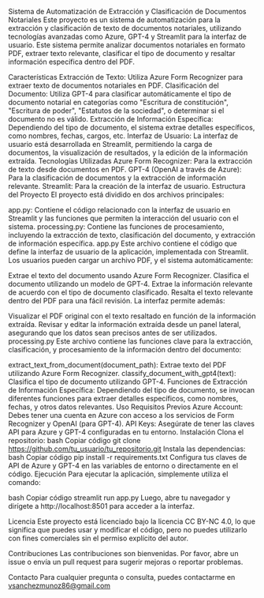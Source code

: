 Sistema de Automatización de Extracción y Clasificación de Documentos Notariales
Este proyecto es un sistema de automatización para la extracción y clasificación de texto de documentos notariales, utilizando tecnologías avanzadas como Azure, GPT-4 y Streamlit para la interfaz de usuario. Este sistema permite analizar documentos notariales en formato PDF, extraer texto relevante, clasificar el tipo de documento y resaltar información específica dentro del PDF.

Características
Extracción de Texto: Utiliza Azure Form Recognizer para extraer texto de documentos notariales en PDF.
Clasificación del Documento: Utiliza GPT-4 para clasificar automáticamente el tipo de documento notarial en categorías como "Escritura de constitución", "Escritura de poder", "Estatutos de la sociedad", o determinar si el documento no es válido.
Extracción de Información Específica: Dependiendo del tipo de documento, el sistema extrae detalles específicos, como nombres, fechas, cargos, etc.
Interfaz de Usuario: La interfaz de usuario está desarrollada en Streamlit, permitiendo la carga de documentos, la visualización de resultados, y la edición de la información extraída.
Tecnologías Utilizadas
Azure Form Recognizer: Para la extracción de texto desde documentos en PDF.
GPT-4 (OpenAI a través de Azure): Para la clasificación de documentos y la extracción de información relevante.
Streamlit: Para la creación de la interfaz de usuario.
Estructura del Proyecto
El proyecto está dividido en dos archivos principales:

app.py: Contiene el código relacionado con la interfaz de usuario en Streamlit y las funciones que permiten la interacción del usuario con el sistema.
processing.py: Contiene las funciones de procesamiento, incluyendo la extracción de texto, clasificación del documento, y extracción de información específica.
app.py
Este archivo contiene el código que define la interfaz de usuario de la aplicación, implementada con Streamlit. Los usuarios pueden cargar un archivo PDF, y el sistema automáticamente:

Extrae el texto del documento usando Azure Form Recognizer.
Clasifica el documento utilizando un modelo de GPT-4.
Extrae la información relevante de acuerdo con el tipo de documento clasificado.
Resalta el texto relevante dentro del PDF para una fácil revisión.
La interfaz permite además:

Visualizar el PDF original con el texto resaltado en función de la información extraída.
Revisar y editar la información extraída desde un panel lateral, asegurando que los datos sean precisos antes de ser utilizados.
processing.py
Este archivo contiene las funciones clave para la extracción, clasificación, y procesamiento de la información dentro del documento:

extract_text_from_document(document_path): Extrae texto del PDF utilizando Azure Form Recognizer.
classify_document_with_gpt4(text): Clasifica el tipo de documento utilizando GPT-4.
Funciones de Extracción de Información Específica: Dependiendo del tipo de documento, se invocan diferentes funciones para extraer detalles específicos, como nombres, fechas, y otros datos relevantes.
Uso
Requisitos Previos
Azure Account: Debes tener una cuenta en Azure con acceso a los servicios de Form Recognizer y OpenAI (para GPT-4).
API Keys: Asegúrate de tener las claves API para Azure y GPT-4 configuradas en tu entorno.
Instalación
Clona el repositorio:
bash
Copiar código
git clone https://github.com/tu_usuario/tu_repositorio.git
Instala las dependencias:
bash
Copiar código
pip install -r requirements.txt
Configura tus claves de API de Azure y GPT-4 en las variables de entorno o directamente en el código.
Ejecución
Para ejecutar la aplicación, simplemente utiliza el comando:

bash
Copiar código
streamlit run app.py
Luego, abre tu navegador y dirígete a http://localhost:8501 para acceder a la interfaz.

Licencia
Este proyecto está licenciado bajo la licencia CC BY-NC 4.0, lo que significa que puedes usar y modificar el código, pero no puedes utilizarlo con fines comerciales sin el permiso explícito del autor.

Contribuciones
Las contribuciones son bienvenidas. Por favor, abre un issue o envía un pull request para sugerir mejoras o reportar problemas.

Contacto
Para cualquier pregunta o consulta, puedes contactarme en vsanchezmunoz86@gmail.com
